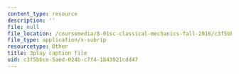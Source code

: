 ```yaml
---
content_type: resource
description: ''
file: null
file_location: /coursemedia/8-01sc-classical-mechanics-fall-2016/c3f5bbce5aed024bc7f41843921cdd47_mHVnpuhfpvI.srt
file_type: application/x-subrip
resourcetype: Other
title: 3play caption file
uid: c3f5bbce-5aed-024b-c7f4-1843921cdd47
---
```

